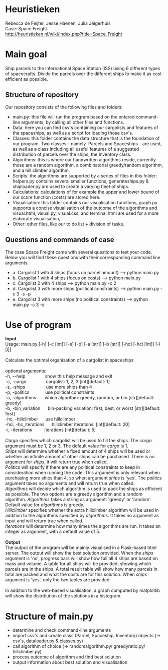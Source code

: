 # Heuristieken
Rebecca de Feijter, Jesse Haenen, Julia Jelgerhuis <br />
Case: Space Freight <br />
http://heuristieken.nl/wiki/index.php?title=Space_Freight </br>

# Main goal
Ship parcels to the International Space Station (ISS) using 6 different types of spacecrafts.
Divide the parcels over the different ships to make it as cost efficient as possible.

## Structure of repository
Our repository consists of the following files and folders: 
* main.py: this file will run the program based on the entered command-line arguments, by calling all other files
  and functions.
* Data: here you can find csv's containing our cargolists and features of the spaceships, as well as a script 
  for loading those csv's.
* Classes: this folder contains the data structure that is the foundation of our program. Two classes - namely 
  Parcels and Spaceships - are used, as well as a class including all useful features of a suggested distribution of
  parcels over the ships; the Inventory class.
* Algorithms: this is where our handwritten algorithms reside, currently those are a random algorithm, a combinatorial greedy/random
  algorithm, and a hill climber algorithm.
* Scripts: the algorithms are supported by a series of files in this folder: helpers.py 
  contains several smaller functions, generateships.py & shiploader.py are used to create a varying fleet of ships.
* Calculations: calculations of for example the upper and lower bound of our score function (costs) are stored here.
* Visualisation: this folder contains our visualisation functions, graph.py supports a concise 
  visualisation of the outcome of the algorithms and visual.html, visual.py, visual.css, and terminal.html are used for a more elaborate visualisation, 
* Other: other files, like our to do list + division of tasks.

## Questions and commands of case
The case Space Freight came with several questions to test your code. Below you will find these questions with their corresponding command line arguments. </br>
* a. Cargolist 1 with 4 ships (focus on parcel amount) --> python main.py 
* b. Cargolist 1 with 4 ships (focus on costs) --> python main.py 
* c. Cargolist 2 with 4 ships --> python main.py -c 2      
* d. Cargolist 3 with more ships (political constraints) --> python main.py -c 3 -s -p 
* e. Cargolist 3 with more ships (no political constraints) --> python main.py -c 3 -s 


# Use of program
**Input**<br />
Usage: main.py [-h] [-c [int]] [-s] [-p] [-a [str]] [-b [str]] [-hc] [-hci [int]] [-i [i]]<br />
<br />
Calculate the optimal organisation of a cargolist in spaceships<br />
<br />
optional arguments:<br />
  -h, --help&nbsp;&nbsp;&nbsp;&nbsp;&nbsp;&nbsp;&nbsp;&nbsp;&nbsp;&nbsp;&nbsp;&nbsp;&nbsp;&nbsp;&nbsp;&nbsp;show this help message and exit<br />
  -c, -cargo &nbsp;&nbsp;&nbsp;&nbsp;&nbsp;&nbsp;&nbsp;&nbsp;&nbsp;&nbsp;&nbsp;&nbsp;&nbsp;&nbsp;&nbsp;cargolist: 1, 2, 3 [int][default: 1]<br />
  -s, -ships &nbsp;&nbsp;&nbsp;&nbsp;&nbsp;&nbsp;&nbsp;&nbsp;&nbsp;&nbsp;&nbsp;&nbsp;&nbsp;&nbsp;&nbsp;&nbsp;use more ships than 4<br />
  -p, -politics &nbsp;&nbsp;&nbsp;&nbsp;&nbsp;&nbsp;&nbsp;&nbsp;&nbsp;&nbsp;&nbsp;&nbsp;use political constraints<br />
  -a, -algorithms &nbsp;&nbsp;&nbsp;&nbsp;&nbsp;&nbsp;which algorithm: greedy, random, or bin [str][default: greedy]<br />
  -b, -bin_variation&nbsp;&nbsp;&nbsp;&nbsp;&nbsp;&nbsp;bin-packing variation: first, best, or worst [str][default: first]<br />
  -hc, -hillclimber&nbsp;&nbsp;&nbsp;&nbsp;&nbsp;&nbsp;use hillclimber<br />
  -hci, -hc_iterations&nbsp;&nbsp;&nbsp;&nbsp;&nbsp;&nbsp;hillclimber iterations: [int][default: 20]<br />
  -i, -iterations &nbsp;&nbsp;&nbsp;&nbsp;&nbsp;&nbsp;&nbsp;&nbsp;&nbsp;iterations [int][default: 5]<br />
<br />
*Cargo* specifies which cargolist will be used to fill the ships. The *cargo* argument must be 1, 2 or 3. The default value for *cargo* is 1. <br />
*Ships* will determine whether a fixed amount of 4 ships will be used or whether an infinite amount of other ships can be purchased. There is no argument for *ships*, it will return true when called. <br />
*Politics* will specify if there are any political constraints to keep in consideration when running the code. This argument is only relevant when purchasing more ships than 4, so when argument *ships* is 'yes'. The *politics* argument takes no arguments and will return true when called. <br />
*Algorithms* will decide which algorithm is used to pack the ships as efficient as possible. The two options are a greedy algorithm and a random algorithm. *Algorithms* takes a string as argument: 'greedy' or 'random'. Default value for *algorithms* is greedy.<br />
*Hillclimber* specifies whether the extra hillclimber algorithm will be used in addition to the algorithms specified by *algorithms*. It takes no argument as input and will return true when called.<br />
*Iterations* will determine how many times the algorithms are run. It takes an integer as argument, with a default value of 5.<br />
<br />
**Output**<br />
The output of the program will be mainly visualised in a Flask-based html server. The output will show the best solution provided. When the *ships* argument is 'no', progress bars will show how full all 4 ships are based on mass and volume. A table for all ships will be provided, showing which parcels are in the ships. A total result table will show how many parcels in total are packed and what the costs are for this solution. When *ships* argument is 'yes', only the two tables are provided. <br />
<br />
In addition to the web-based visualisation, a graph computed by matplotlib will show the distribution of the solutions in a histogram.

# Structure of main.py
- determine and check command-line arguments
- import csv's and create class (Parcel, Spaceship, Inventory) objects (-> csv's, dataloader.py & classes.py)
- call algorithm of choice (-> randomalgorithm.py/ greedyratio.py/ hillclimber.py)
- process outcome of algorithm and find best solution
- output information about best solution and visualisation
